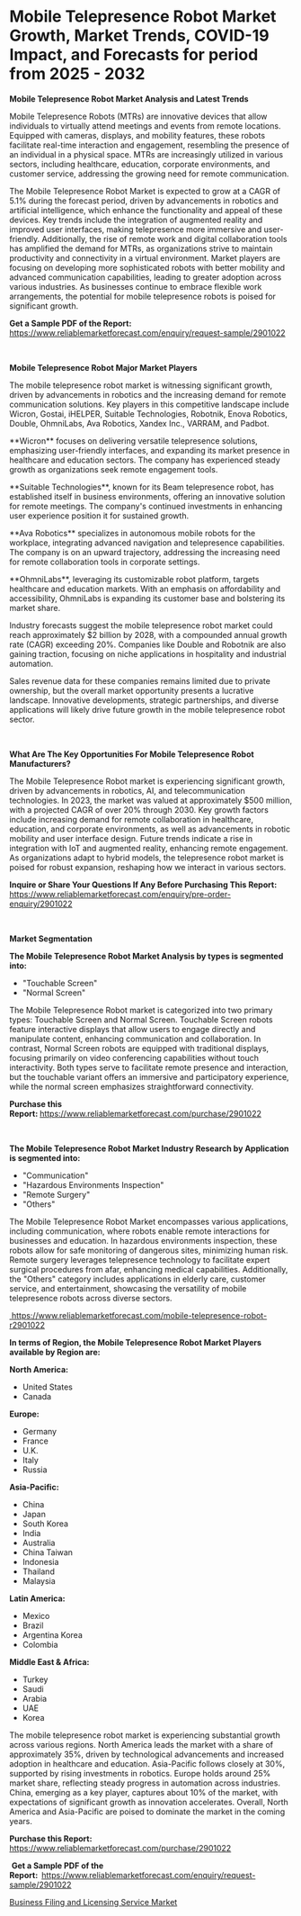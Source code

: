 <p><h1>Mobile Telepresence Robot Market Growth, Market Trends, COVID-19 Impact, and Forecasts for period from 2025 - 2032</h1></p><p><strong>Mobile Telepresence Robot Market Analysis and Latest Trends</strong></p>
<p><p>Mobile Telepresence Robots (MTRs) are innovative devices that allow individuals to virtually attend meetings and events from remote locations. Equipped with cameras, displays, and mobility features, these robots facilitate real-time interaction and engagement, resembling the presence of an individual in a physical space. MTRs are increasingly utilized in various sectors, including healthcare, education, corporate environments, and customer service, addressing the growing need for remote communication.</p><p>The Mobile Telepresence Robot Market is expected to grow at a CAGR of 5.1% during the forecast period, driven by advancements in robotics and artificial intelligence, which enhance the functionality and appeal of these devices. Key trends include the integration of augmented reality and improved user interfaces, making telepresence more immersive and user-friendly. Additionally, the rise of remote work and digital collaboration tools has amplified the demand for MTRs, as organizations strive to maintain productivity and connectivity in a virtual environment. Market players are focusing on developing more sophisticated robots with better mobility and advanced communication capabilities, leading to greater adoption across various industries. As businesses continue to embrace flexible work arrangements, the potential for mobile telepresence robots is poised for significant growth.</p></p>
<p><strong>Get a Sample PDF of the Report:&nbsp;</strong> <a href="https://www.reliablemarketforecast.com/enquiry/request-sample/2901022?utm_campaign=2810&utm_medium=2&utm_source=Github&utm_content=ia&utm_term=16032025&utm_id=mobile-telepresence-robot">https://www.reliablemarketforecast.com/enquiry/request-sample/2901022</a></p>
<p>&nbsp;</p>
<p><strong>Mobile Telepresence Robot Major Market Players</strong></p>
<p><p>The mobile telepresence robot market is witnessing significant growth, driven by advancements in robotics and the increasing demand for remote communication solutions. Key players in this competitive landscape include Wicron, Gostai, iHELPER, Suitable Technologies, Robotnik, Enova Robotics, Double, OhmniLabs, Ava Robotics, Xandex Inc., VARRAM, and Padbot.</p><p>**Wicron** focuses on delivering versatile telepresence solutions, emphasizing user-friendly interfaces, and expanding its market presence in healthcare and education sectors. The company has experienced steady growth as organizations seek remote engagement tools.</p><p>**Suitable Technologies**, known for its Beam telepresence robot, has established itself in business environments, offering an innovative solution for remote meetings. The company's continued investments in enhancing user experience position it for sustained growth.</p><p>**Ava Robotics** specializes in autonomous mobile robots for the workplace, integrating advanced navigation and telepresence capabilities. The company is on an upward trajectory, addressing the increasing need for remote collaboration tools in corporate settings.</p><p>**OhmniLabs**, leveraging its customizable robot platform, targets healthcare and education markets. With an emphasis on affordability and accessibility, OhmniLabs is expanding its customer base and bolstering its market share.</p><p>Industry forecasts suggest the mobile telepresence robot market could reach approximately $2 billion by 2028, with a compounded annual growth rate (CAGR) exceeding 20%. Companies like Double and Robotnik are also gaining traction, focusing on niche applications in hospitality and industrial automation.</p><p>Sales revenue data for these companies remains limited due to private ownership, but the overall market opportunity presents a lucrative landscape. Innovative developments, strategic partnerships, and diverse applications will likely drive future growth in the mobile telepresence robot sector.</p></p>
<p>&nbsp;</p>
<p><strong>What Are The Key Opportunities For Mobile Telepresence Robot Manufacturers?</strong></p>
<p><p>The Mobile Telepresence Robot market is experiencing significant growth, driven by advancements in robotics, AI, and telecommunication technologies. In 2023, the market was valued at approximately $500 million, with a projected CAGR of over 20% through 2030. Key growth factors include increasing demand for remote collaboration in healthcare, education, and corporate environments, as well as advancements in robotic mobility and user interface design. Future trends indicate a rise in integration with IoT and augmented reality, enhancing remote engagement. As organizations adapt to hybrid models, the telepresence robot market is poised for robust expansion, reshaping how we interact in various sectors.</p></p>
<p><strong>Inquire or Share Your Questions If Any Before Purchasing This Report:</strong> <a href="https://www.reliablemarketforecast.com/enquiry/pre-order-enquiry/2901022?utm_campaign=2810&utm_medium=2&utm_source=Github&utm_content=ia&utm_term=16032025&utm_id=mobile-telepresence-robot">https://www.reliablemarketforecast.com/enquiry/pre-order-enquiry/2901022</a></p>
<p>&nbsp;</p>
<p><strong>Market Segmentation</strong></p>
<p><strong>The Mobile Telepresence Robot Market Analysis by types is segmented into:</strong></p>
<p><ul><li>"Touchable Screen"</li><li>"Normal Screen"</li></ul></p>
<p><p>The Mobile Telepresence Robot market is categorized into two primary types: Touchable Screen and Normal Screen. Touchable Screen robots feature interactive displays that allow users to engage directly and manipulate content, enhancing communication and collaboration. In contrast, Normal Screen robots are equipped with traditional displays, focusing primarily on video conferencing capabilities without touch interactivity. Both types serve to facilitate remote presence and interaction, but the touchable variant offers an immersive and participatory experience, while the normal screen emphasizes straightforward connectivity.</p></p>
<p><strong>Purchase this Report:&nbsp;</strong><a href="https://www.reliablemarketforecast.com/purchase/2901022?utm_campaign=2810&utm_medium=2&utm_source=Github&utm_content=ia&utm_term=16032025&utm_id=mobile-telepresence-robot">https://www.reliablemarketforecast.com/purchase/2901022</a></p>
<p>&nbsp;</p>
<p><strong>The Mobile Telepresence Robot Market Industry Research by Application is segmented into:</strong></p>
<p><ul><li>"Communication"</li><li>"Hazardous Environments Inspection"</li><li>"Remote Surgery"</li><li>"Others"</li></ul></p>
<p><p>The Mobile Telepresence Robot Market encompasses various applications, including communication, where robots enable remote interactions for businesses and education. In hazardous environments inspection, these robots allow for safe monitoring of dangerous sites, minimizing human risk. Remote surgery leverages telepresence technology to facilitate expert surgical procedures from afar, enhancing medical capabilities. Additionally, the "Others" category includes applications in elderly care, customer service, and entertainment, showcasing the versatility of mobile telepresence robots across diverse sectors.</p></p>
<p><a href="https://www.reliablemarketforecast.com/mobile-telepresence-robot-r2901022?utm_campaign=2810&utm_medium=2&utm_source=Github&utm_content=ia&utm_term=16032025&utm_id=mobile-telepresence-robot">&nbsp;https://www.reliablemarketforecast.com/mobile-telepresence-robot-r2901022</a></p>
<p><strong>In terms of Region, the Mobile Telepresence Robot Market Players available by Region are:</strong></p>
<p>
    <p> <strong> North America: </strong>
        <ul>
            <li>United States</li>
            <li>Canada</li>
        </ul>
        </p> 
    <p> <strong> Europe: </strong>
        <ul>
            <li>Germany</li>
            <li>France</li>
            <li>U.K.</li>
            <li>Italy</li>
            <li>Russia</li>
        </ul>
        </p> 
    <p> <strong> Asia-Pacific: </strong>
        <ul>
            <li>China</li>
            <li>Japan</li>
            <li>South Korea</li>
            <li>India</li>
            <li>Australia</li>
            <li>China Taiwan</li>
            <li>Indonesia</li>
            <li>Thailand</li>
            <li>Malaysia</li>
        </ul>
        </p> 
    <p> <strong> Latin America: </strong>
        <ul>
            <li>Mexico</li>
            <li>Brazil</li>
            <li>Argentina Korea</li>
            <li>Colombia</li>
        </ul>
        </p> 
    <p> <strong> Middle East & Africa: </strong>
        <ul>
            <li>Turkey</li>
            <li>Saudi</li>
            <li>Arabia</li>
            <li>UAE</li>
            <li>Korea</li>
        </ul>
    </p>
    </p>
<p><p>The mobile telepresence robot market is experiencing substantial growth across various regions. North America leads the market with a share of approximately 35%, driven by technological advancements and increased adoption in healthcare and education. Asia-Pacific follows closely at 30%, supported by rising investments in robotics. Europe holds around 25% market share, reflecting steady progress in automation across industries. China, emerging as a key player, captures about 10% of the market, with expectations of significant growth as innovation accelerates. Overall, North America and Asia-Pacific are poised to dominate the market in the coming years.</p></p>
<p><strong>Purchase this Report: </strong><a href="https://www.reliablemarketforecast.com/purchase/2901022?utm_campaign=2810&utm_medium=2&utm_source=Github&utm_content=ia&utm_term=16032025&utm_id=mobile-telepresence-robot">https://www.reliablemarketforecast.com/purchase/2901022</a></p>
<p>&nbsp;<strong>Get a Sample PDF of the Report:&nbsp;&nbsp;</strong><a href="https://www.reliablemarketforecast.com/enquiry/request-sample/2901022?utm_campaign=2810&utm_medium=2&utm_source=Github&utm_content=ia&utm_term=16032025&utm_id=mobile-telepresence-robot">https://www.reliablemarketforecast.com/enquiry/request-sample/2901022</a></p>
<p><strong></strong></p>
<p><p><a href="https://github.com/mathastilley812967/Market-Research-Report-List-1/blob/main/business-filing-and-licensing-service-market.md?utm_campaign=2810&utm_medium=2&utm_source=Github&utm_content=ia&utm_term=16032025&utm_id=mobile-telepresence-robot">Business Filing and Licensing Service Market</a></p></p>